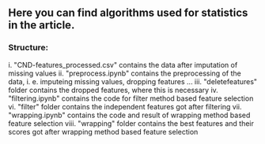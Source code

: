 ## Here you can find algorithms used for statistics in the article.

### Structure:
i. "CND-features_processed.csv" contains the data after imputation of missing values
ii. "preprocess.ipynb" contains the preprocessing of the data, i. e. imputeing missing values, dropping features ...
iii. "deletefeatures" folder contains the dropped features, where this is necessary
iv. "filtering.ipynb" contains the code for filter method based feature selection
vi. "filter" folder contains the independent features got after filtering
vii. "wrapping.ipynb" contains the code and result of wrapping method based feature selection
viii. "wrapping" folder contains the best features and their scores got after wrapping method based feature selection
